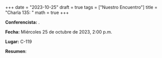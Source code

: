 +++
date  = "2023-10-25"
draft = true
tags  = ["Nuestro Encuentro"]
title = "Charla 135: "
math  = true
+++

**Conferencista:** .

**Fecha:** Miércoles 25 de octubre de 2023, 2:00 p.m.

**Lugar:** C-119

**Resumen**:
